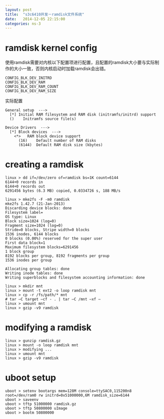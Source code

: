 ```yaml
---
layout: post
title:  "s3c6410开发－ramdisk文件系统"
date:   2014-12-05 22:15:00
categories: ns-3
---
```


ramdisk kernel config
=====================

使用ramdisk需要对内核以下配置项进行配置，且配置的ramdisk大小要与实际制作的大小一致，否则内核启动时加载ramdisk会出错。

	CONFIG_BLK_DEV_INITRD
	CONFIG_BLK_DEV_RAM
	CONFIG_BLK_DEV_RAM_COUNT
	CONFIG_BLK_DEV_RAM_SIZE

实际配置

	General setup  --->
	  [*] Initial RAM filesystem and RAM disk (initramfs/initrd) support
	  ()    Initramfs source file(s)   

	Device Drivers  --->
	  [*] Block devices  --->
	    <*>   RAM block device support 
	      (16)    Default number of RAM disks
	      (6144)  Default RAM disk size (kbytes)

creating a ramdisk
==================

	linux > dd if=/dev/zero of=ramdisk bs=1K count=6144
	6144+0 records in
	6144+0 records out
	6291456 bytes (6.3 MB) copied, 0.0334726 s, 188 MB/s

	linux > mke2fs -F -m0 ramdisk
	mke2fs 1.42.7 (21-Jan-2013)
	Discarding device blocks: done                            
	Filesystem label=
	OS type: Linux
	Block size=1024 (log=0)
	Fragment size=1024 (log=0)
	Stride=0 blocks, Stripe width=0 blocks
	1536 inodes, 6144 blocks
	0 blocks (0.00%) reserved for the super user
	First data block=1
	Maximum filesystem blocks=6291456
	1 block group
	8192 blocks per group, 8192 fragments per group
	1536 inodes per group

	Allocating group tables: done                            
	Writing inode tables: done                            
	Writing superblocks and filesystem accounting information: done
	
	linux > mkdir mnt
	linux > mount -t ext2 -o loop ramdisk mnt
	linux > cp -r /fs/path/* mnt
	# tar –C target –cf - . | tar –C /mnt –xf –
	linux > umount mnt
	linux > gzip -v9 ramdisk

modifying a ramdisk
===================

	linux > gunzip ramdisk.gz
	linux > mount -o loop ramdisk mnt
	linux > modifying ...
	linux > umount mnt
	linux > gzip -v9 ramdisk

uboot setup
===========

	uboot > setenv bootargs mem=128M console=ttySAC0,115200n8 root=/dev/ram0 rw initrd=0x51000000,6M ramdisk_size=6144
	uboot > saveenv
	uboot > tftp 51000000 ramdisk.gz
	uboot > tftp 50800000 uImage
	uboot > bootm 50800000
